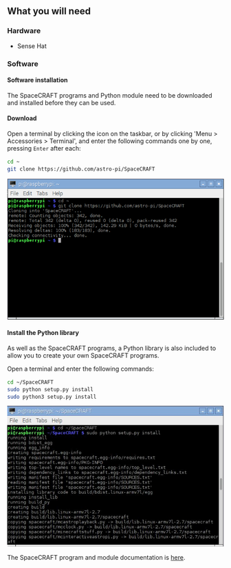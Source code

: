 ## What you will need

### Hardware

* Sense Hat

### Software

#### Software installation

The SpaceCRAFT programs and Python module need to be downloaded and installed before they can be used.

#### Download

Open a terminal by clicking the icon on the taskbar, or by clicking 'Menu > Accessories > Terminal', and enter the following commands one by one, pressing `Enter` after each:

```bash
cd ~
git clone https://github.com/astro-pi/SpaceCRAFT
```

![Downloading SpaceCRAFT](images/downloadspacecraft.png)

#### Install the Python library

As well as the SpaceCRAFT programs, a Python library is also included to allow you to create your own SpaceCRAFT programs.

Open a terminal and enter the following commands:

```bash
cd ~/SpaceCRAFT
sudo python setup.py install
sudo python3 setup.py install
```

![Installing SpaceCRAFT](images/installspacecraft.jpg)

The SpaceCRAFT program and module documentation is [here](https://github.com/astro-pi/SpaceCRAFT/blob/master/README.rst).
